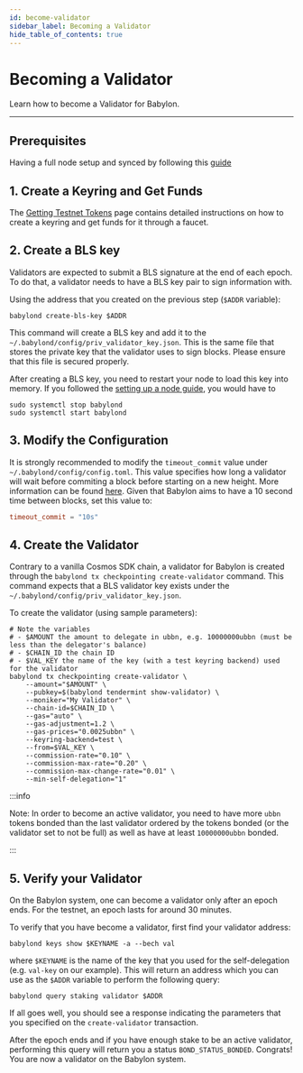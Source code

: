 ```yaml
---
id: become-validator
sidebar_label: Becoming a Validator
hide_table_of_contents: true
---
```


# Becoming a Validator

Learn how to become a Validator for Babylon.

---

## Prerequisites
Having a full node setup and synced by following this [guide](./setup-node.md)

## 1. Create a Keyring and Get Funds

The [Getting Testnet Tokens](./getting-funds.md) page contains detailed instructions
on how to create a keyring and get funds for it through a faucet.

## 2. Create a BLS key

Validators are expected to submit a BLS signature at the end of each epoch.
To do that, a validator needs to have a BLS key pair to sign information with.

Using the address that you created on the previous step (`$ADDR` variable):

```console
babylond create-bls-key $ADDR
```

This command will create a BLS key and add it to the `~/.babylond/config/priv_validator_key.json`.
This is the same file that stores the private key that the validator uses to sign blocks.
Please ensure that this file is secured properly.

After creating a BLS key, you need to restart your node to load this key into
memory. If you followed the [setting up a node guide](./setup-node.md), you
would have to
```console
sudo systemctl stop babylond
sudo systemctl start babylond
```

## 3. Modify the Configuration

It is strongly recommended to modify the `timeout_commit` value
under `~/.babylond/config/config.toml`. This value specifies
how long a validator will wait before commiting a block before starting
on a new height. More information can be found [here](https://docs.tendermint.com/v0.33/tendermint-core/configuration.html#consensus-timeouts-explained).
Given that Babylon aims to have a 10 second time between blocks, set this value
to:
```toml
timeout_commit = "10s"
```

## 4. Create the Validator

Contrary to a vanilla Cosmos SDK chain, a validator for Babylon is created through
the `babylond tx checkpointing create-validator` command.
This command expects that a BLS validator key exists under the `~/.babylond/config/priv_validator_key.json`.

To create the validator (using sample parameters):
```console
# Note the variables
# - $AMOUNT the amount to delegate in ubbn, e.g. 10000000ubbn (must be less than the delegator's balance)
# - $CHAIN_ID the chain ID
# - $VAL_KEY the name of the key (with a test keyring backend) used for the validator
babylond tx checkpointing create-validator \
    --amount="$AMOUNT" \
    --pubkey=$(babylond tendermint show-validator) \
    --moniker="My Validator" \
    --chain-id=$CHAIN_ID \
    --gas="auto" \
    --gas-adjustment=1.2 \
    --gas-prices="0.0025ubbn" \
    --keyring-backend=test \
    --from=$VAL_KEY \
    --commission-rate="0.10" \
    --commission-max-rate="0.20" \
    --commission-max-change-rate="0.01" \
    --min-self-delegation="1"
```

:::info

Note: In order to become an active validator, you need to have more `ubbn`
tokens bonded than the last validator ordered by the tokens bonded (or the
validator set to not be full) as well as have at least `10000000ubbn` bonded.

:::

## 5. Verify your Validator

On the Babylon system,
one can become a validator only after an epoch ends.
For the testnet, an epoch lasts for around 30 minutes.

To verify that you have become a validator, first find your validator address:
```
babylond keys show $KEYNAME -a --bech val
```
where `$KEYNAME` is the name of the key that you used for the self-delegation (e.g. `val-key` on our example).
This will return an address which you can use as the `$ADDR` variable to perform the following query:
```console
babylond query staking validator $ADDR
```

If all goes well, you should see a response indicating the parameters that you specified
on the `create-validator` transaction.

After the epoch ends and if you have enough stake to be an active validator,
performing this query will return you a status `BOND_STATUS_BONDED`.
Congrats! You are now a validator on the Babylon system.
